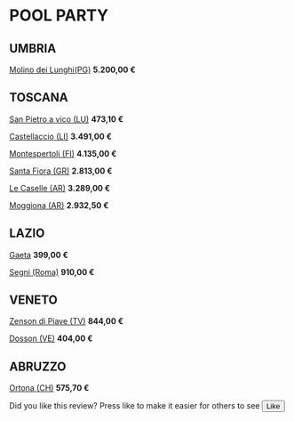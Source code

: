 # POOL PARTY
## UMBRIA
<a href="https://www.hometogo.it/rental/4b6aa5dc103ca95b?arrival=2020-08-22&bathrooms=1&bedrooms=1&bounds=44.70470%2C10.68567%3B38.43135%2C15.04285&clickId=ZS770RKW&directId=4b6aa5dc103ca95b&dp=0&duration=1&id=e374f60b1245b954&location=5460aeae078f7&minPricePerNight=340EUR&pCon=5200%7CEUR%7C2020-08-22%7C1%7C2%7C1593362702%7C0%7C0&pricetype=perNight&prodName=JM&prodSource=Search&rating=1&sT=withDates&screen=search&searchId=b3f9e51a4374031c&type%5B0%5D=chalet&type%5B1%5D=holiday_house&type%5B2%5D=luxury&type%5B3%5D=villa" target="_blank">Molino dei Lunghi(PG)</a>
**5.200,00 €**

## TOSCANA
<a href="https://www.hometogo.it/rental/z64e8cfa0de31a635?arrival=2020-08-22&bathrooms=1&bedrooms=1&children=0&clickId=JLXT9VZJ&dp=0&duration=1&expand=1%2C2%2C3&location=5460aeae078f7&minPricePerNight=340EUR&pCon=473.1%7CEUR%7C2020-08-22%7C1%7C2%7C1593361400%7C0%7C0&persons=6&pricetype=perNight&prodName=JM&prodSource=Search&rating=1&sT=withDates&screen=search&searchId=228cfafb1274dc7a&type[]=chalet&type[]=holiday_house&type[]=luxury&type[]=villa" target="_blank">San Pietro a vico (LU)</a> **473,10 €**

<a href="https://www.hometogo.it/rental/6b3bae5c92e9983e?arrival=2020-08-22&bathrooms=1&bedrooms=1&clickId=PLND788V&directId=6b3bae5c92e9983e&dp=0&duration=1&id=7b738cd754edff6f&location=5460aeae078f7&minPricePerNight=340EUR&pCon=3491%7CEUR%7C2020-08-22%7C1%7C2%7C1593362118%7C0%7C0&pricetype=perNight&prodName=JM&prodSource=Search&rating=1&sT=withDates&screen=search&searchId=228cfafb1274dc7a&type%5B0%5D=chalet&type%5B1%5D=holiday_house&type%5B2%5D=luxury&type%5B3%5D=villa" target="_blank">Castellaccio (LI)</a> **3.491,00 €**

<a href="https://www.hometogo.it/rental/19806fed02ea2831d013dafc3326a023?arrival=2020-08-22&bathrooms=1&bedrooms=1&bounds=44.70470%2C10.68567%3B38.43135%2C15.04285&clickId=3M8NQS45&directId=19806fed02ea2831d013dafc3326a023&dp=0&duration=1&id=177f811a5de15929&location=5460aeae078f7&minPricePerNight=340EUR&pCon=4134.4%7CEUR%7C2020-08-22%7C1%7C2%7C1593362421%7C0%7C0&pricetype=perNight&prodName=JM&prodSource=Search&rating=1&sT=withDates&screen=search&searchId=b3f9e51a4374031c&type%5B0%5D=chalet&type%5B1%5D=holiday_house&type%5B2%5D=luxury&type%5B3%5D=villa" target="_blank">Montespertoli (FI)</a> **4.135,00 €**

<a href="https://www.hometogo.it/rental/d45e9668d08bc01ca08e917689e17b3a?arrival=2020-08-22&bathrooms=1&bedrooms=1&bounds=44.70470%2C10.68567%3B38.43135%2C15.04285&clickId=Z8PD0PMR&directId=d45e9668d08bc01ca08e917689e17b3a&dp=0&duration=1&id=da987ff62ae49f70&location=5460aeae078f7&minPricePerNight=340EUR&pCon=2812.05%7CEUR%7C2020-08-22%7C1%7C2%7C1593362784%7C0%7C0&pricetype=perNight&prodName=JM&prodSource=Search&rating=1&sT=withDates&screen=search&searchId=adb68667080f1c15&type%5B0%5D=chalet&type%5B1%5D=holiday_house&type%5B2%5D=luxury&type%5B3%5D=villa" target="_blank">Santa Fiora (GR)</a> **2.813,00 €**

<a href="https://www.hometogo.it/rental/4d0d3e4bfa35f87e?arrival=2020-08-22&bathrooms=1&bedrooms=1&bounds=44.70470%2C10.68567%3B38.43135%2C15.04285&clickId=N0F5YB6R&directId=4d0d3e4bfa35f87e&dp=0&duration=1&id=7d6639d37a1840d4&location=5460aeae078f7&minPricePerNight=340EUR&pCon=3289%7CEUR%7C2020-08-22%7C1%7C2%7C1593362893%7C0%7C0&pricetype=perNight&prodName=JM&prodSource=Search&rating=1&sT=withDates&screen=search&searchId=adb68667080f1c15&type%5B0%5D=chalet&type%5B1%5D=holiday_house&type%5B2%5D=luxury&type%5B3%5D=villa" target="_blank">Le Caselle (AR)</a> **3.289,00 €**

<a href="https://www.hometogo.it/rental/85b4f13c5d64a109?arrival=2020-08-22&bathrooms=1&bedrooms=1&bounds=44.70470%2C10.68567%3B38.43135%2C15.04285&clickId=GW06JSS1&directId=85b4f13c5d64a109&dp=0&duration=1&id=558b5062abdf89b9&location=5460aeae078f7&minPricePerNight=340EUR&pCon=2932.5%7CEUR%7C2020-08-22%7C1%7C2%7C1593363135%7C0%7C0&pricetype=perNight&prodName=JM&prodSource=Search&rating=1&sT=withDates&screen=search&searchId=adb68667080f1c15&type%5B0%5D=chalet&type%5B1%5D=holiday_house&type%5B2%5D=luxury&type%5B3%5D=villa" target="_blank">Moggiona (AR)</a> **2.932,50 €**

## LAZIO
<a href="https://www.booking.com/hotel/it/gaeta-gulf-castle.it.html?aid=1259720&label=metahometogo-link-metait-hotel-2643675_xqdz-3cb810a1e8b69b1c19329fe02043fc2e_dev-dsk_los-1_ver-vr_br-h2g&sid=755e0b0045f7a9a27b97880526c824c7&all_sr_blocks=264367501_105451030_2_0_0&checkin=2020-08-22&checkout=2020-08-23&dest_id=-121789&dest_type=city&from_beach_non_key_ufi_sr=1&group_adults=2&group_children=0&hapos=1&highlighted_blocks=264367501_105451030_2_0_0&hpos=1&no_rooms=1&sr_order=popularity&sr_pri_blocks=264367501_105451030_2_0_0__39895&srepoch=1593361666&srpvid=36f373c184580005&ucfs=1&from=searchresults;highlight_room=#hotelTmpl" target="_blank">Gaeta</a> **399,00 €**

<a href="https://www.hometogo.it/rental/0ef04b5b1b4244bf?arrival=2020-08-22&bathrooms=1&bedrooms=1&bounds=44.70470%2C10.68567%3B38.43135%2C15.04285&clickId=NJQH7WR8&directId=0ef04b5b1b4244bf&dp=0&duration=1&id=ec01cb7d74070f25&location=5460aeae078f7&minPricePerNight=340EUR&pCon=910%7CEUR%7C2020-08-22%7C1%7C2%7C1593362569%7C0%7C0&pricetype=perNight&prodName=JM&prodSource=Search&rating=1&sT=withDates&screen=search&searchId=adb68667080f1c15&type%5B0%5D=chalet&type%5B1%5D=holiday_house&type%5B2%5D=luxury&type%5B3%5D=villa" target="_blank">Segni (Roma)</a> **910,00 €**

## VENETO
<a href="https://www.hometogo.it/rental/b1f0ac457325ec5f0225b39f54d04e3e?arrival=2020-08-22&bathrooms=1&bedrooms=1&clickId=00G7CP0R&directId=b1f0ac457325ec5f0225b39f54d04e3e&dp=0&duration=1&id=022c515ba7749d33&location=5460aeae078f7&minPricePerNight=340EUR&pCon=843.6%7CEUR%7C2020-08-22%7C1%7C2%7C1593361641%7C0%7C0&pricetype=perNight&prodName=JM&prodSource=Search&rating=1&sT=withDates&screen=search&searchId=228cfafb1274dc7a&type%5B0%5D=chalet&type%5B1%5D=holiday_house&type%5B2%5D=luxury&type%5B3%5D=villa" target="_blank">Zenson di Piave (TV)</a> **844,00 €**

<a href="https://www.booking.com/hotel/it/25wh-venice-country-villa-pool-a-47-c-garden.it.html?aid=1259720&label=metahometogo-link-metait-hotel-4025703_xqdz-3cb810a1e8b69b1c19329fe02043fc2e_dev-dsk_los-1_ver-vr_br-h2g&sid=755e0b0045f7a9a27b97880526c824c7&all_sr_blocks=402570302_123866948_2_2_0&checkin=2020-08-22&checkout=2020-08-23&dest_id=-116923&dest_type=city&group_adults=2&group_children=0&hapos=1&highlighted_blocks=402570302_123866948_2_2_0&hpos=1&no_rooms=1&sr_order=popularity&sr_pri_blocks=402570302_123866948_2_2_0__40400&srepoch=1593361922&srpvid=c84b74407c460004&ucfs=1&from=searchresults;highlight_room=#hotelTmpl" target="_blank">Dosson (VE)</a> **404,00 €**

## ABRUZZO
<a href="https://www.hometogo.it/rental/z9cbbc326b763d374?arrival=2020-08-22&bathrooms=1&bedrooms=1&bounds=44.70470%2C10.68567%3B38.43135%2C15.04285&clickId=CZBJK5HG&directId=z9cbbc326b763d374&dp=0&duration=1&id=z9cbbc326b763d374&location=5460aeae078f7&minPricePerNight=340EUR&pCon=575.7%7CEUR%7C2020-08-22%7C1%7C2%7C1593362531%7C0%7C0&pricetype=perNight&prodName=JM&prodSource=Search&rating=1&sT=withDates&screen=search&searchId=b3f9e51a4374031c&type%5B0%5D=chalet&type%5B1%5D=holiday_house&type%5B2%5D=luxury&type%5B3%5D=villa" target="_blank">Ortona (CH)</a> **575,70 €**

<div class="like-content">
  
  <span>
    Did you like this review? Press like to make it easier for others to see
  </span>
  
  <button class="btn-secondary like-review">
    <i class="fa fa-heart" aria-hidden="true"></i> Like
  </button>
  
</div>
